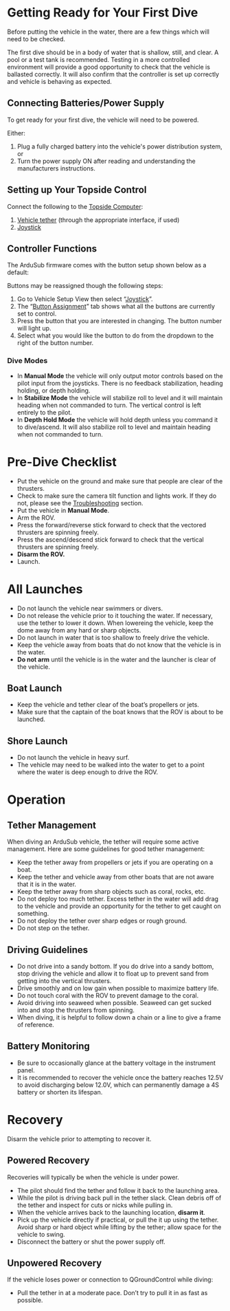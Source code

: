 # Getting Ready for Your First Dive 
Before putting the vehicle in the water, there are a few things which will need to be checked.

The first dive should be in a body of water that is shallow, still, and clear. A pool or a test tank is recommended. Testing in a more controlled environment will provide a good opportunity to check that the vehicle is ballasted correctly. It will also confirm that the controller is set up correctly and vehicle is behaving as expected.

## Connecting Batteries/Power Supply
To get ready for your first dive, the vehicle will need to be powered.

Either:
1. Plug a fully charged battery into the vehicle's power distribution system, or
2. Turn the power supply ON after reading and understanding the manufacturers instructions.

## Setting up Your Topside Control 
Connect the following to the [Topside Computer](/introduction/hardware-options/required-hardware/topside-computer.html):
1. [Vehicle tether](/introduction/hardware-options/required-hardware/tether.html) (through the appropriate interface, if used)
2. [Joystick](/introduction/hardware-options/required-hardware/joystick.html)

## Controller Functions 
The ArduSub firmware comes with the button setup shown below as a default:


Buttons may be reassigned though the following steps:
1. Go to Vehicle Setup View then select “[Joystick](/reference/ardusub/joystick-setup-page.md)”.
2. The “[Button Assignment](/reference/ardusub/joystick-setup-page.md#button-assignment)” tab shows what all the buttons are currently set to control.
3. Press the button that you are interested in changing. The button number will light up.
4. Select what you would like the button to do from the dropdown to the right of the button number.

### Dive Modes 
* In **Manual Mode** the vehicle will only output motor controls based on the pilot input from the joysticks. There is no feedback stabilization, heading holding, or depth holding.
* In **Stabilize Mode** the vehicle will stabilize roll to level and it will maintain heading when not commanded to turn. The vertical control is left entirely to the pilot.
* In **Depth Hold Mode** the vehicle will hold depth unless you command it to dive/ascend. It will also stabilize roll to level and maintain heading when not commanded to turn.

# Pre-Dive Checklist
* Put the vehicle on the ground and make sure that people are clear of the thrusters.
* Check to make sure the camera tilt function and lights work. If they do not, please see the [Troubleshooting](/reference/troubleshooting.md) section.
* Put the vehicle in **Manual Mode**.
* Arm the ROV.
* Press the forward/reverse stick forward to check that the vectored thrusters are spinning freely.
* Press the ascend/descend stick forward to check that the vertical thrusters are spinning freely.
* **Disarm the ROV.**
* Launch.

# All Launches 
* Do not launch the vehicle near swimmers or divers.
* Do not release the vehicle prior to it touching the water. If necessary, use the tether to lower it down. When lowereing the vehicle, keep the dome away from any hard or sharp objects.
* Do not launch in water that is too shallow to freely drive the vehicle.
* Keep the vehicle away from boats that do not know that the vehicle is in the water.
* **Do not arm** until the vehicle is in the water and the launcher is clear of the vehicle.

## Boat Launch 
* Keep the vehicle and tether clear of the boat’s propellers or jets.
* Make sure that the captain of the boat knows that the ROV is about to be launched.

## Shore Launch 
* Do not launch the vehicle in heavy surf.
* The vehicle may need to be walked into the water to get to a point where the water is deep enough to drive the ROV.

# Operation 

## Tether Management 
When diving an ArduSub vehicle,  the tether will require some active management. Here are some guidelines for good tether management:
* Keep the tether away from propellers or jets if you are operating on a boat.
* Keep the tether and vehicle away from other boats that are not aware that it is in the water.
* Keep the tether away from sharp objects such as coral, rocks, etc.
* Do not deploy too much tether. Excess tether in the water will add drag to the vehicle and provide an opportunity for the tether to get caught on something.
* Do not deploy the tether over sharp edges or rough ground.
* Do not step on the tether.

## Driving Guidelines 
* Do not drive into a sandy bottom. If you do drive into a sandy bottom, stop driving the vehicle and allow it to float up to prevent sand from getting into the vertical thrusters.
* Drive smoothly and on low gain when possible to maximize battery life.
* Do not touch coral with the ROV to prevent damage to the coral.
* Avoid driving into seaweed when possible. Seaweed can get sucked into and stop the thrusters from spinning.
* When diving, it is helpful to follow down a chain or a line to give a frame of reference.

## Battery Monitoring 
* Be sure to occasionally glance at the battery voltage in the instrument panel.
* It is recommended to recover the vehicle once the battery reaches 12.5V to avoid discharging below 12.0V, which can permanently damage a 4S battery or shorten its lifespan.

# Recovery 
Disarm the vehicle prior to attempting to recover it.

## Powered Recovery 
Recoveries will typically be when the vehicle is under power.

* The pilot should find the tether and follow it back to the launching area.
* While the pilot is driving back pull in the tether slack. Clean debris off of the tether and inspect for cuts or nicks while pulling in.
* When the vehicle arrives back to the launching location, **disarm it**.
* Pick up the vehicle directly if practical, or pull the it up using the tether. Avoid sharp or hard object while lifting by the tether; allow space for the vehicle to swing.
* Disconnect the battery or shut the power supply off.

## Unpowered Recovery 
If the vehicle loses power or connection to QGroundControl while diving:

* Pull the tether in at a moderate pace. Don’t try to pull it in as fast as possible.
